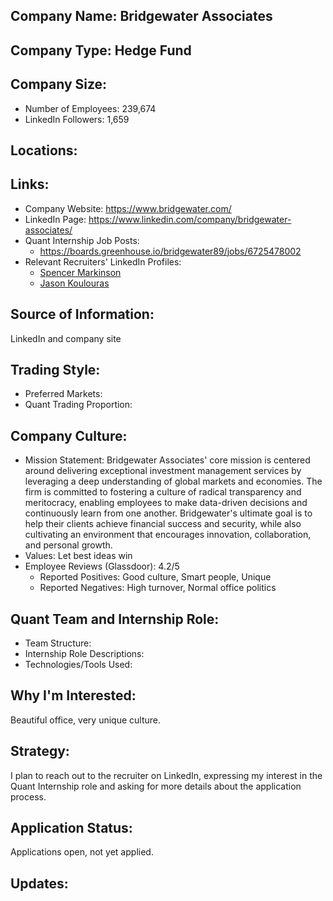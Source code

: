 ## Company Name: Bridgewater Associates

## Company Type: Hedge Fund

## Company Size:
- Number of Employees: 239,674
- LinkedIn Followers: 1,659

## Locations:

## Links:
- Company Website: https://www.bridgewater.com/
- LinkedIn Page: https://www.linkedin.com/company/bridgewater-associates/
- Quant Internship Job Posts: 
  - https://boards.greenhouse.io/bridgewater89/jobs/6725478002
- Relevant Recruiters' LinkedIn Profiles: 
  - [Spencer Markinson](https://www.linkedin.com/in/spencermarkinson/)
  - [Jason Koulouras](https://www.linkedin.com/in/jasonkoulouras/)

## Source of Information:
LinkedIn and company site

## Trading Style:
- Preferred Markets: 
- Quant Trading Proportion: 

## Company Culture:
- Mission Statement: Bridgewater Associates' core mission is centered around delivering exceptional investment management services by leveraging a deep understanding of global markets and economies. The firm is committed to fostering a culture of radical transparency and meritocracy, enabling employees to make data-driven decisions and continuously learn from one another. Bridgewater's ultimate goal is to help their clients achieve financial success and security, while also cultivating an environment that encourages innovation, collaboration, and personal growth.
- Values: Let best ideas win
- Employee Reviews (Glassdoor): 4.2/5
  - Reported Positives: Good culture, Smart people, Unique
  - Reported Negatives: High turnover, Normal office politics

## Quant Team and Internship Role:
- Team Structure: 
- Internship Role Descriptions: 
- Technologies/Tools Used: 

## Why I'm Interested:
Beautiful office, very unique culture.

## Strategy:
I plan to reach out to the recruiter on LinkedIn, expressing my interest in the Quant Internship role and asking for more details about the application process.

## Application Status:
Applications open, not yet applied.

## Updates:
